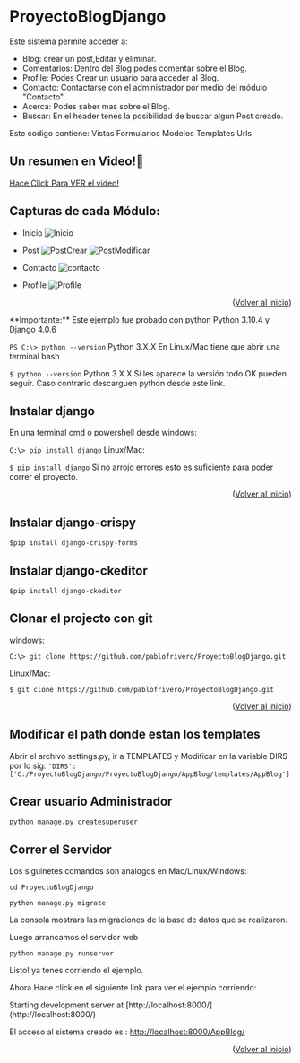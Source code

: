 
# ProyectoBlogDjango
Este sistema permite acceder a:

- Blog: crear un post,Editar y eliminar.
- Comentarios: Dentro del Blog podes comentar sobre el Blog.
- Profile: Podes Crear un usuario para acceder al Blog.
- Contacto: Contactarse con el administrador por medio del módulo "Contacto".
- Acerca: Podes saber mas sobre el Blog.
- Buscar: En el header tenes la posibilidad de buscar algun Post creado.

Este codigo contiene:
Vistas
Formularios
Modelos
Templates
Urls
## Un resumen en Video!🎥

[Hace Click Para VER el video!](https://youtu.be/1GX3cfIq6fw)

## Capturas de cada Módulo:

* Inicio
![Inicio](https://user-images.githubusercontent.com/93736464/188291750-947434b2-65aa-40e7-91d3-702cef37e054.jpg)

* Post
![PostCrear](https://user-images.githubusercontent.com/93736464/188291760-1c7af063-6acc-43a7-9086-72a4c3ed00c1.jpg)
![PostModificar](https://user-images.githubusercontent.com/93736464/188291765-d86ef134-0450-4725-9fb9-412512db2f82.jpg)

* Contacto
![contacto](https://user-images.githubusercontent.com/93736464/188291798-3520c8d5-3c45-4e1e-a91a-094c84a1cdc7.jpg)

* Profile
![Profile](https://user-images.githubusercontent.com/93736464/188291723-3535c92b-a545-4e05-a03e-77593ead3ab3.jpg)

<p align="right">(<a href="#readme-top">Volver al inicio</a>)</p>
**Importante:** Este ejemplo fue probado con python Python 3.10.4 y Django 4.0.6


```PS C:\> python --version```
Python 3.X.X 
En Linux/Mac tiene que abrir una terminal bash

```$ python --version```
Python 3.X.X 
Si les aparece la versión todo OK pueden seguir. Caso contrario descarguen python desde este link.

## Instalar django
En una terminal cmd o powershell desde windows:

```C:\> pip install django```
Linux/Mac:

```$ pip install django```
Si no arrojo errores esto es suficiente para poder correr el proyecto.
<p align="right">(<a href="#readme-top">Volver al inicio</a>)</p>

## Instalar django-crispy
```$pip install django-crispy-forms ```

## Instalar django-ckeditor
```$pip install django-ckeditor ```


## Clonar el projecto con git
windows:

```C:\> git clone https://github.com/pablofrivero/ProyectoBlogDjango.git```

Linux/Mac:

```$ git clone https://github.com/pablofrivero/ProyectoBlogDjango.git```
<p align="right">(<a href="#readme-top">Volver al inicio</a>)</p>

## Modificar el path donde estan los templates
Abrir el archivo settings.py, ir a TEMPLATES y Modificar en la variable DIRS por lo sig:
```'DIRS': ['C:/ProyectoBlogDjango/ProyectoBlogDjango/AppBlog/templates/AppBlog']```

## Crear usuario Administrador
```python manage.py createsuperuser```

## Correr el Servidor
Los siguinetes comandos son analogos en Mac/Linux/Windows:

```cd ProyectoBlogDjango```

```python manage.py migrate```

La consola mostrara las migraciones de la base de datos que se realizaron.

Luego arrancamos el servidor web

```python manage.py runserver```

Listo! ya tenes corriendo el ejemplo.

Ahora Hace click en el siguiente link para ver el ejemplo corriendo:

Starting development server at 
[http://localhost:8000/] (http://localhost:8000/)

El acceso al sistema creado es :
[http://localhost:8000/AppBlog/](http://127.0.0.1:8000/AppBlog/)
<p align="right">(<a href="#readme-top">Volver al inicio</a>)</p>


